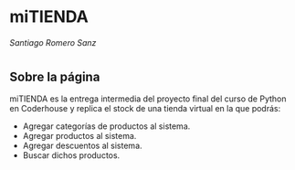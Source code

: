 # miTIENDA
###### _Santiago Romero Sanz_


#
#
#

## Sobre la página
miTIENDA es la entrega intermedia del proyecto final del curso de Python en Coderhouse y replica el stock de una tienda virtual en la que podrás:
- Agregar categorías de productos al sistema.
- Agregar productos al sistema.
- Agregar descuentos al sistema.
- Buscar dichos productos.
